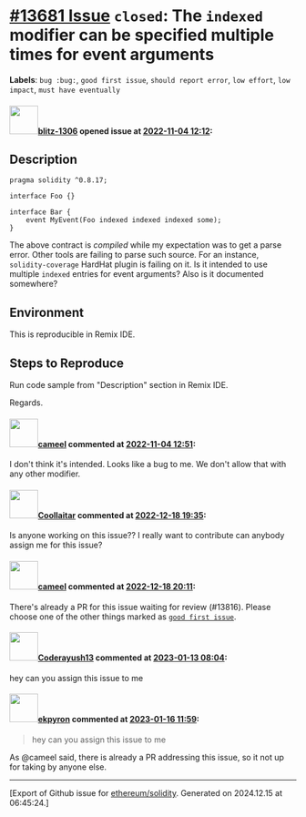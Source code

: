 # [\#13681 Issue](https://github.com/ethereum/solidity/issues/13681) `closed`: The `indexed` modifier can be specified multiple times for event arguments
**Labels**: `bug :bug:`, `good first issue`, `should report error`, `low effort`, `low impact`, `must have eventually`


#### <img src="https://avatars.githubusercontent.com/u/31499197?u=b06b1bdea217a231bce92a30cf55d133a319bd24&v=4" width="50">[blitz-1306](https://github.com/blitz-1306) opened issue at [2022-11-04 12:12](https://github.com/ethereum/solidity/issues/13681):

## Description

```solidity
pragma solidity ^0.8.17;

interface Foo {}

interface Bar {
    event MyEvent(Foo indexed indexed indexed some);
}
```

The above contract is _compiled_ while my expectation was to get a parse error. Other tools are failing to parse such source. For an instance, `solidity-coverage` HardHat plugin is failing on it. Is it intended to use multiple `indexed` entries for event arguments? Also is it documented somewhere?

## Environment

This is reproducible in Remix IDE.

## Steps to Reproduce

Run code sample from "Description" section in Remix IDE.

Regards.

#### <img src="https://avatars.githubusercontent.com/u/137030?v=4" width="50">[cameel](https://github.com/cameel) commented at [2022-11-04 12:51](https://github.com/ethereum/solidity/issues/13681#issuecomment-1303479148):

I don't think it's intended. Looks like a bug to me. We don't allow that with any other modifier.

#### <img src="https://avatars.githubusercontent.com/u/94162491?u=a7598341f3320781b17a40e3036cf6feba7f0223&v=4" width="50">[Coollaitar](https://github.com/Coollaitar) commented at [2022-12-18 19:35](https://github.com/ethereum/solidity/issues/13681#issuecomment-1356860825):

Is anyone working on this issue??
I really want to contribute can anybody assign me for this issue?

#### <img src="https://avatars.githubusercontent.com/u/137030?v=4" width="50">[cameel](https://github.com/cameel) commented at [2022-12-18 20:11](https://github.com/ethereum/solidity/issues/13681#issuecomment-1356866806):

There's already a PR for this issue waiting for review (#13816). Please choose one of the other things marked as [`good first issue`](https://github.com/ethereum/solidity/labels/good%20first%20issue).

#### <img src="https://avatars.githubusercontent.com/u/97833681?v=4" width="50">[Coderayush13](https://github.com/Coderayush13) commented at [2023-01-13 08:04](https://github.com/ethereum/solidity/issues/13681#issuecomment-1381450104):

hey can you assign this issue to me

#### <img src="https://avatars.githubusercontent.com/u/1347491?v=4" width="50">[ekpyron](https://github.com/ekpyron) commented at [2023-01-16 11:59](https://github.com/ethereum/solidity/issues/13681#issuecomment-1383944420):

> hey can you assign this issue to me

As @cameel said, there is already a PR addressing this issue, so it not up for taking by anyone else.


-------------------------------------------------------------------------------



[Export of Github issue for [ethereum/solidity](https://github.com/ethereum/solidity). Generated on 2024.12.15 at 06:45:24.]
